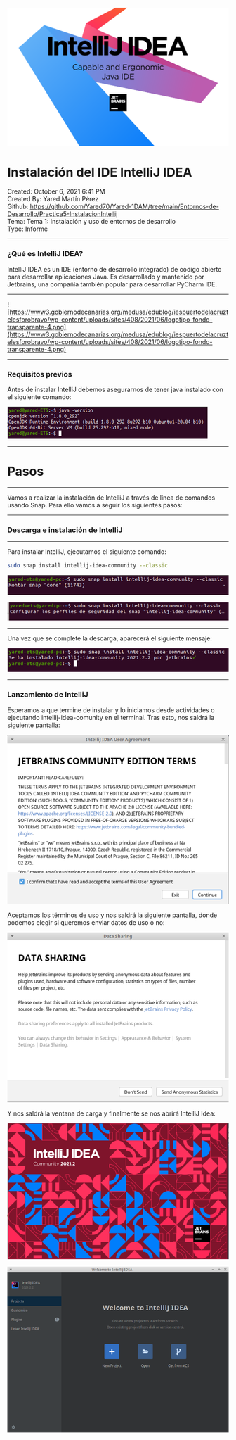 ![portada.png](imagenes/portada.png)

# Instalación del IDE IntelliJ IDEA

Created: October 6, 2021 6:41 PM  
Created By: Yared Martín Pérez  
Github: https://github.com/Yared70/Yared-1DAM/tree/main/Entornos-de-Desarrollo/Practica5-InstalacionIntellij  
Tema: Tema 1: Instalación y uso de entornos de desarrollo  
Type: Informe  

---

### ¿Qué es IntelliJ IDEA?

IntelliJ IDEA es un IDE (entorno de desarrollo integrado) de código  abierto para desarrollar aplicaciones Java. Es desarrollado y mantenido por Jetbrains, una compañía también popular para desarrollar PyCharm IDE.

---

![https://www3.gobiernodecanarias.org/medusa/edublog/iespuertodelacruztelesforobravo/wp-content/uploads/sites/408/2021/06/logotipo-fondo-transparente-4.png](https://www3.gobiernodecanarias.org/medusa/edublog/iespuertodelacruztelesforobravo/wp-content/uploads/sites/408/2021/06/logotipo-fondo-transparente-4.png)

---

### Requisitos previos

Antes de instalar IntelliJ debemos asegurarnos de tener java instalado con el siguiente comando:

![08.png](imagenes/08.png)

---

# Pasos

---

Vamos a realizar la instalación de IntelliJ a través de línea de comandos usando Snap. Para ello vamos a seguir los siguientes pasos:

---

### Descarga e instalación de IntelliJ

---

Para instalar IntelliJ, ejecutamos el siguiente comando:

```bash
sudo snap install intellij-idea-community --classic
```

![01.png](imagenes/01.png)

![02.png](imagenes/02.png)

---

Una vez que se complete la descarga, aparecerá el siguiente mensaje:

![03.png](imagenes/03.png)

---

### Lanzamiento de IntelliJ

Esperamos a que termine de instalar y lo iniciamos desde actividades o ejecutando intellij-idea-comunity en el terminal. Tras esto, nos saldrá la siguiente pantalla:

![04.png](imagenes/04.png)

Aceptamos los términos de uso y nos saldrá la siguiente pantalla, donde podemos elegir si queremos enviar datos de uso o no:

![05.png](imagenes/05.png)

Y nos saldrá la ventana de carga y finalmente se nos abrirá IntelliJ Idea:

![06.png](imagenes/06.png)

![07.png](imagenes/07.png)
